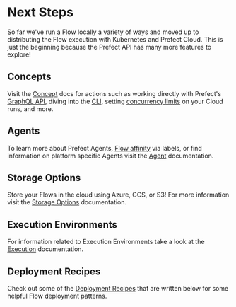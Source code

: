 # Next Steps

So far we've run a Flow locally a variety of ways and moved up to distributing the Flow execution with Kubernetes and Prefect Cloud. This is just the beginning because the Prefect API has many more features to explore!

## Concepts

Visit the [Concept](/cloud/concepts/api.html) docs for actions such as working directly with Prefect's [GraphQL API](/cloud/concepts/graphql.html), diving into the [CLI](/cloud/concepts/cli.html), setting [concurrency limits](/cloud/concepts/concurrency-limiting.html) on your Cloud runs, and more.

## Agents

To learn more about Prefect Agents, [Flow affinity](/cloud/agents/overview.html#flow-affinity-labels) via labels, or find information on platform specific Agents visit the [Agent](/cloud/agents/overview.html) documentation.

## Storage Options

Store your Flows in the cloud using Azure, GCS, or S3! For more information visit the [Storage Options](/cloud/execution/storage_options.html) documentation.

## Execution Environments

For information related to Execution Environments take a look at the [Execution](/cloud/execution/overview.html) documentation.

## Deployment Recipes

Check out some of the [Deployment Recipes](/cloud/recipes/configuring_storage.html) that are written below for some helpful Flow deployment patterns.
